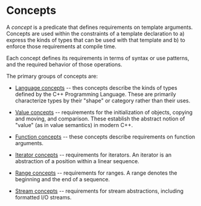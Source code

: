 
# Concepts

A *concept* is a predicate that defines requirements on template
arguments. Concepts are used within the constraints of a template 
declaration to a) express the kinds of types that can be used
with that template and b) to enforce those requirements at compile
time.

Each concept defines its requirements in terms of syntax or use
patterns, and the required behavior of those operations.

The primary groups of concepts are:

- [Language concepts](concepts/language.html) -- thes concepts
  describe the kinds of types defined by the C++ Programming Language.
  These are primarily characterize types by their "shape" or category
  rather than their uses.

- [Value concepts](concepts/value.html) -- requirements for the initialization
  of objects, copying and moving, and comparison. These establish the abstract
  notion of "value" (as in value semantics) in modern C++.

- [Function concepts](concepts/function.html) -- these concepts describe 
  requirements on function arguments.

- [Iterator concepts](concepts/iterator.html) -- requirements for
  iterators. An iterator is an abstraction of a position within a linear
  sequence.

- [Range concepts](concepts/range.html) -- requirements for ranges. A range
  denotes the beginning and the end of a sequence.

- [Stream concepts](concepts/stream.html) -- requirements for stream
  abstractions, including formatted I/O streams.
